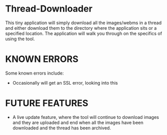 # Thread-Downloader

This tiny application will simply download all the images/webms in a thread and either download them to the directory where the application sits
or a specified location. The application will walk you through on the specifics of using the tool.

KNOWN ERRORS
======================

Some known errors include:
  - Occasionally will get an SSL error, looking into this

FUTURE FEATURES
======================

  - A live update feature, where the tool will continue to download images and they are uploaded and end when all the images have been downloaded
    and the thread has been archived.
